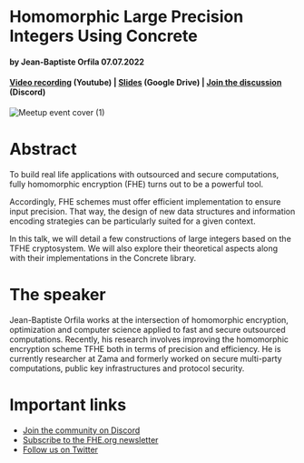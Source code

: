 # Homomorphic Large Precision Integers Using Concrete
#### by Jean-Baptiste Orfila 07.07.2022
#### <a href="https://www.youtube.com/watch?v=50zE42Lzbd8">Video recording</a> (Youtube) | <a href="https://drive.google.com/file/d/1aJCfhIpAk8unQ8BKof3C3cHlVzse1qpD/view?usp=sharing">Slides</a> (Google Drive) | <a href="https://discord.fhe.org">Join the discussion</a> (Discord)
![Meetup event cover (1)](https://user-images.githubusercontent.com/5758427/185574017-2b6f1c7c-11df-4408-87b5-2b22f5d3eebe.jpg)


# Abstract
To build real life applications with outsourced and secure computations, fully homomorphic encryption (FHE) turns out to be a powerful tool.

Accordingly, FHE schemes must offer efficient implementation to ensure input precision. That way, the design of new data structures and information encoding strategies can be particularly suited for a given context.

In this talk, we will detail a few constructions of large integers based on the TFHE cryptosystem. We will also explore their theoretical aspects along with their implementations in the Concrete library.

# The speaker
Jean-Baptiste Orfila works at the intersection of homomorphic encryption, optimization and computer science applied to fast and secure outsourced computations. Recently, his research involves improving the homomorphic encryption scheme TFHE both in terms of precision and efficiency. He is currently researcher at Zama and formerly worked on secure multi-party computations, public key infrastructures and protocol security.

# Important links
- <a href="https://discord.fhe.org">Join the community on Discord</a>
- <a href="https://fheorg.substack.com">Subscribe to the FHE.org newsletter</a>
- <a href="https://twitter.com/fhe_org">Follow us on Twitter</a>
